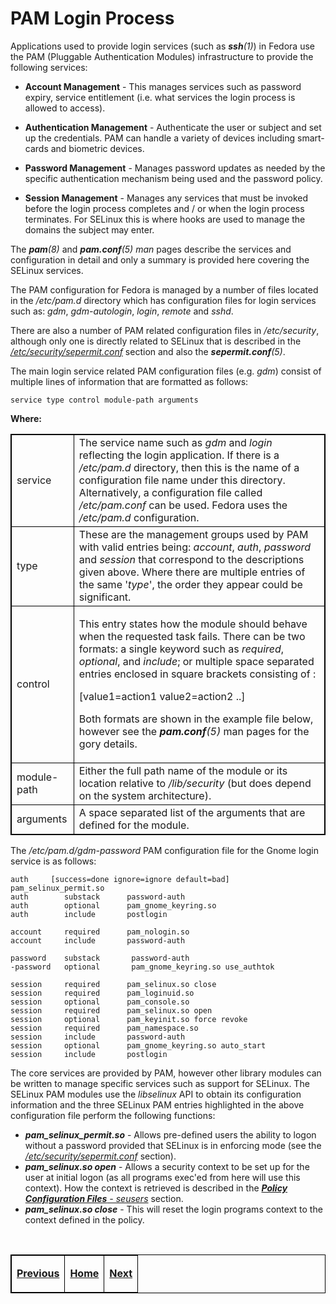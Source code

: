 # PAM Login Process

Applications used to provide login services (such as ***ssh**(1)*) in
Fedora use the PAM (Pluggable Authentication Modules) infrastructure to
provide the following services:

-   **Account Management** - This manages services such as password expiry,
service entitlement (i.e. what services the login process is allowed to
access).

-   **Authentication Management** - Authenticate the user or subject and set
up the credentials. PAM can handle a variety of devices including
smart-cards and biometric devices.

-   **Password Management** - Manages password updates as needed by the
specific authentication mechanism being used and the password policy.

-   **Session Management** - Manages any services that must be invoked
before the login process completes and / or when the login process
terminates. For SELinux this is where hooks are used to manage the
domains the subject may enter.

The ***pam**(8)* and ***pam.conf**(5)* *man* pages describe the services and
configuration in detail and only a summary is provided here covering the
SELinux services.

The PAM configuration for Fedora is managed by a number of files located
in the */etc/pam.d* directory which has configuration files for login
services such as: *gdm*, *gdm-autologin*, *login*, *remote* and *sshd*.

There are also a number of PAM related configuration files in
*/etc/security*, although only one is directly related to SELinux that
is described in the
[*/etc/security/sepermit.conf*](global_config_files.md#etcsecuritysepermit.conf)
section and also the ***sepermit.conf**(5)*.

The main login service related PAM configuration files (e.g. *gdm*)
consist of multiple lines of information that are formatted as follows:

`service type control module-path arguments`

**Where:**

<table>
<tbody>
<tr>
<td>service</td>
<td>The service name such as <em>gdm</em> and <em>login</em> reflecting the login application. If there is a <em>/etc/pam.d</em> directory, then this is the name of a configuration file name under this directory. Alternatively, a configuration file called <em>/etc/pam.conf</em> can be used. Fedora uses the <em>/etc/pam.d</em> configuration.</td>
</tr>
<tr>
<td>type</td>
<td>These are the management groups used by PAM with valid entries being: <em>account</em>, <em>auth</em>, <em>password</em> and <em>session</em> that correspond to the descriptions given above. Where there are multiple entries of the same '<em>type</em>', the order they appear could be significant.</td>
</tr>
<tr>
<td>control</td>
<td><p>This entry states how the module should behave when the requested task fails. There can be two formats: a single keyword such as <em>required</em>, <em>optional</em>, and <em>include</em>; or multiple space separated entries enclosed in square brackets consisting of :</p>
<p>  [value1=action1 value2=action2 ..]</p>
<p>Both formats are shown in the example file below, however see the <em><strong>pam.conf</strong>(5)</em> man pages for the gory details. </p></td>
</tr>
<tr>
<td>module-path</td>
<td>Either the full path name of the module or its location relative to <em>/lib/security</em> (but does depend on the system architecture).</td>
</tr>
<tr>
<td>arguments</td>
<td>A space separated list of the arguments that are defined for the module.</td>
</tr>
</tbody>
</table>

The */etc/pam.d/gdm-password* PAM configuration file for the Gnome login
service is as follows:

```
auth     [success=done ignore=ignore default=bad] pam_selinux_permit.so
auth        substack      password-auth
auth        optional      pam_gnome_keyring.so
auth        include       postlogin

account     required      pam_nologin.so
account     include       password-auth

password    substack       password-auth
-password   optional       pam_gnome_keyring.so use_authtok

session     required      pam_selinux.so close
session     required      pam_loginuid.so
session     optional      pam_console.so
session     required      pam_selinux.so open
session     optional      pam_keyinit.so force revoke
session     required      pam_namespace.so
session     include       password-auth
session     optional      pam_gnome_keyring.so auto_start
session     include       postlogin
```

The core services are provided by PAM, however other library modules can
be written to manage specific services such as support for SELinux. The
SELinux PAM modules use the *libselinux* API to obtain its configuration
information and the three SELinux PAM entries highlighted in the above
configuration file perform the following functions:

-   ***pam_selinux_permit.so*** - Allows pre-defined users the ability to
    logon without a password provided that SELinux is in enforcing mode (see
    the
    [*/etc/security/sepermit.conf*](global_config_files.md#etcsecuritysepermit.conf)
    section).
-   ***pam_selinux.so open*** - Allows a security context to be set up for
    the user at initial logon (as all programs exec'ed from here will use
    this context). How the context is retrieved is described in the
    [***Policy Configuration Files** - seusers*](policy_config_files.md#seusers)
    section.
-   ***pam_selinux.so close*** - This will reset the login programs context
    to the context defined in the policy.


<br>

<!-- %CUTHERE% -->

<table>
<tbody>
<td><center>
<p><a href="polyinstantiation.md#polyinstantiation-support" title="Polyinstantiation Support"> <strong>Previous</strong></a></p>
</center></td>
<td><center>
<p><a href="README.md#the-selinux-notebook" title="The SELinux Notebook"> <strong>Home</strong></a></p>
</center></td>
<td><center>
<p><a href="lsm_selinux.md#linux-security-module-and-selinux" title="Linux Security Module and SELinux"> <strong>Next</strong></a></p>
</center></td>
</tbody>
</table>

<head>
    <style>table { border-collapse: collapse; }
    table, td, th { border: 1px solid black; }
    </style>
</head>
